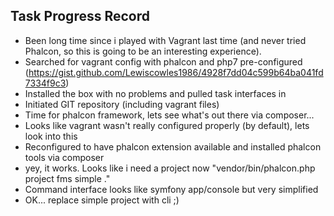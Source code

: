 Task Progress Record
----

- Been long time since i played with Vagrant last time (and never tried Phalcon, so this is going to be an interesting experience).
- Searched for vagrant config with phalcon and php7 pre-configured (https://gist.github.com/Lewiscowles1986/4928f7dd04c599b64ba041fd7334f9c3)
- Installed the box with no problems and pulled task interfaces in
- Initiated GIT repository (including vagrant files)
- Time for phalcon framework, lets see what's out there via composer...
- Looks like vagrant wasn't really configured properly (by default), lets look into this 
- Reconfigured to have phalcon extension available and installed phalcon tools via composer
- yey, it works. Looks like i need a project now "vendor/bin/phalcon.php project fms simple ."
- Command interface looks like symfony app/console but very simplified
- OK... replace simple project with cli ;)